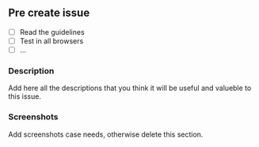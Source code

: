 ## Pre create issue

- [ ] Read the guidelines
- [ ] Test in all browsers
- [ ] ...

### Description

Add here all the descriptions that you think it will be useful and valueble to this issue.

### Screenshots

Add screenshots case needs, otherwise delete this section.